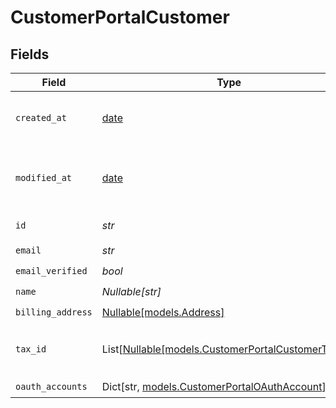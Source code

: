 # CustomerPortalCustomer


## Fields

| Field                                                                                          | Type                                                                                           | Required                                                                                       | Description                                                                                    | Example                                                                                        |
| ---------------------------------------------------------------------------------------------- | ---------------------------------------------------------------------------------------------- | ---------------------------------------------------------------------------------------------- | ---------------------------------------------------------------------------------------------- | ---------------------------------------------------------------------------------------------- |
| `created_at`                                                                                   | [date](https://docs.python.org/3/library/datetime.html#date-objects)                           | :heavy_check_mark:                                                                             | Creation timestamp of the object.                                                              |                                                                                                |
| `modified_at`                                                                                  | [date](https://docs.python.org/3/library/datetime.html#date-objects)                           | :heavy_check_mark:                                                                             | Last modification timestamp of the object.                                                     |                                                                                                |
| `id`                                                                                           | *str*                                                                                          | :heavy_check_mark:                                                                             | The ID of the object.                                                                          |                                                                                                |
| `email`                                                                                        | *str*                                                                                          | :heavy_check_mark:                                                                             | N/A                                                                                            |                                                                                                |
| `email_verified`                                                                               | *bool*                                                                                         | :heavy_check_mark:                                                                             | N/A                                                                                            |                                                                                                |
| `name`                                                                                         | *Nullable[str]*                                                                                | :heavy_check_mark:                                                                             | N/A                                                                                            |                                                                                                |
| `billing_address`                                                                              | [Nullable[models.Address]](../models/address.md)                                               | :heavy_check_mark:                                                                             | N/A                                                                                            |                                                                                                |
| `tax_id`                                                                                       | List[[Nullable[models.CustomerPortalCustomerTaxID]](../models/customerportalcustomertaxid.md)] | :heavy_check_mark:                                                                             | N/A                                                                                            | [<br/>"911144442",<br/>"us_ein"<br/>]                                                          |
| `oauth_accounts`                                                                               | Dict[str, [models.CustomerPortalOAuthAccount](../models/customerportaloauthaccount.md)]        | :heavy_check_mark:                                                                             | N/A                                                                                            |                                                                                                |